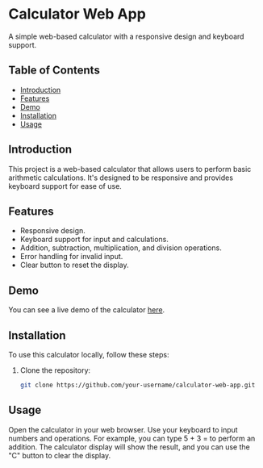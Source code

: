 # Calculator Web App

A simple web-based calculator with a responsive design and keyboard support.

## Table of Contents

- [Introduction](#introduction)
- [Features](#features)
- [Demo](#demo)
- [Installation](#installation)
- [Usage](#usage)

## Introduction

This project is a web-based calculator that allows users to perform basic arithmetic calculations. It's designed to be responsive and provides keyboard support for ease of use.

## Features

- Responsive design.
- Keyboard support for input and calculations.
- Addition, subtraction, multiplication, and division operations.
- Error handling for invalid input.
- Clear button to reset the display.

## Demo

You can see a live demo of the calculator [here](link-to-your-live-demo).

## Installation

To use this calculator locally, follow these steps:

1. Clone the repository:

   ```bash
   git clone https://github.com/your-username/calculator-web-app.git

## Usage
Open the calculator in your web browser.
Use your keyboard to input numbers and operations. For example, you can type 5 + 3 = to perform an addition.
The calculator display will show the result, and you can use the "C" button to clear the display.
